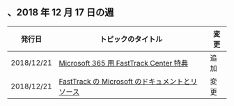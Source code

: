 <!-- This file is generated automatically each week. Changes made to this file will be overwritten.-->




## <a name="week-of-december-17-2018"></a>、2018 年 12 月 17 日の週


| 発行日 |トピックのタイトル | 変更 |
|------|------------|--------|
| 2018/12/21 | [Microsoft 365 用 FastTrack Center 特典](/FastTrack/m365-fasttrack-benefit-overview) | 追加 |
| 2018/12/21 | [FastTrack の Microsoft のドキュメントとリソース](/FastTrack/index) | 変更 |
